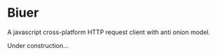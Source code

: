 # Biuer

A javascript cross-platform HTTP request client with anti onion model.

Under construction...
